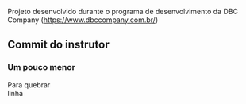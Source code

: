 Projeto desenvolvido durante o programa de desenvolvimento da DBC Company (https://www.dbccompany.com.br/)

## Commit do instrutor

### Um pouco menor

Para quebrar  
linha
